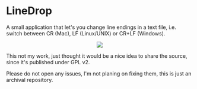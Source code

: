 # LineDrop
A small application that let's you change line endings in a text file, i.e. switch between CR (Mac), LF (Linux/UNIX) or CR+LF (Windows).

<p align="center"><img src="https://i.postimg.cc/W1NNtMBW/SHOT0126.png" /></p>

This not my work, just thought it would be a nice idea to share the source, since it's published under GPL v2.

Please do not open any issues, I'm not planing on fixing them, this is just an archival repository.
